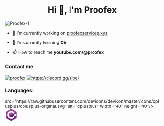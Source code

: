 <h1 align="center">Hi 👋, I'm Proofex</h1>

<p align="left"> <img src="https://komarev.com/ghpvc/?username=Proofex-1&label=Profile%20views&color=0e75b6&style=flat" alt="Proofex-1" /> </p>

- 🔭 I’m currently working on [proofexservices.xyz](http://proofexservices.xyz/)
- 🌱 I’m currently learning **C#**

- 📫 How to reach me **youtube.com/@proofex**

<h3 align="left">Contact me</h3>
<p align="left">
<a href="https://youtube.com/@proofex" target="blank"><img align="center" src="https://raw.githubusercontent.com/rahuldkjain/github-profile-readme-generator/master/src/images/icons/Social/youtube.svg" alt="proofex" height="30" width="40" /></a>
<a href="https://discord.gg/sibel" target="blank"><img align="center" src="https://raw.githubusercontent.com/rahuldkjain/github-profile-readme-generator/master/src/images/icons/Social/discord.svg" alt="https://discord.gg/sibel" height="30" width="40" /></a>
</p>

<h3 align="left">Languages:</h3>
src="https://raw.githubusercontent.com/devicons/devicon/master/icons/cplusplus/cplusplus-original.svg" alt="cplusplus" width="40" height="40"/> </a> <a href="https://www.w3schools.com/cs/" target="_blank" rel="noreferrer"> <img src="https://raw.githubusercontent.com/devicons/devicon/master/icons/csharp/csharp-original.svg" alt="csharp" width="40" height="40"/> </a> <a href="https://www.w3schools.com/css/" target="_blank" rel="noreferrer"> <img src="https://raw.githubusercontent.com/devicons/devicon/master/icons/css3/css3-
